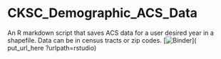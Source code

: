 # CKSC_Demographic_ACS_Data
An R markdown script that saves ACS data for a user desired year in a shapefile. Data can be in census tracts or zip codes.
[![Binder](https://mybinder.org/badge_logo.svg)]( put_url_here ?urlpath=rstudio)
